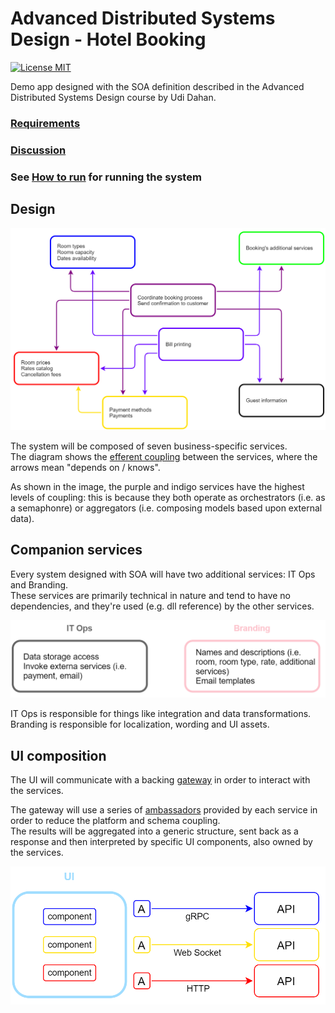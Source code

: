 # Advanced Distributed Systems Design - Hotel Booking

[![License MIT](https://img.shields.io/badge/license-MIT-green)](LICENSE)

Demo app designed with the SOA definition described in the Advanced Distributed Systems Design course by Udi Dahan.

### [Requirements](Requirements.md)
### [Discussion](https://github.com/orgs/artiso-solutions/teams/systems-design)

### See [How to run](docs/how-to-run.md) for running the system

## Design

![System diagram](assets/images/system-diagram.png)

The system will be composed of seven business-specific services.<br/>
The diagram shows the [efferent coupling](https://en.wikipedia.org/wiki/Efferent_coupling) between the services, where the arrows mean "depends on / knows".

As shown in the image, the purple and indigo services have the highest levels of coupling: this is because they both operate as orchestrators (i.e. as a semaphonre) or aggregators (i.e. composing models based upon external data).

## Companion services

Every system designed with SOA will have two additional services: IT Ops and Branding.<br/>
These services are primarily technical in nature and tend to have no dependencies, and they're used (e.g. dll reference) by the other services.<br/>

![IT Ops and Branding diagram](assets/images/itops-branding-diagram.png)

IT Ops is responsible for things like integration and data transformations.<br/>
Branding is responsible for localization, wording and UI assets.

## UI composition

The UI will communicate with a backing [gateway](https://docs.microsoft.com/en-us/azure/architecture/patterns/gateway-aggregation) in order to interact with the services.

The gateway will use a series of [ambassadors](https://docs.microsoft.com/en-us/azure/architecture/patterns/ambassador) provided by each service in order to reduce the platform and schema coupling.<br/>
The results will be aggregated into a generic structure, sent back as a response and then interpreted by specific UI components, also owned by the services.

![UI composition diagram](assets/images/ui-diagram.png)
